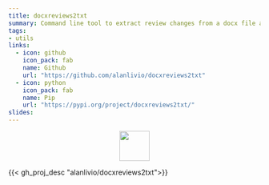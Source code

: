 ```yaml
---
title: docxreviews2txt
summary: Command line tool to extract review changes from a docx file as plain text.
tags:
- utils
links:
  - icon: github
    icon_pack: fab
    name: Github
    url: "https://github.com/alanlivio/docxreviews2txt"
  - icon: python
    icon_pack: fab
    name: Pip
    url: "https://pypi.org/project/docxreviews2txt/"
slides:
---
```


<div style="display: flex; justify-content: center; align-items: center; font-size: 0;">
  <img src="https://upload.wikimedia.org/wikipedia/commons/thumb/f/fb/.docx_icon.svg/512px-.docx_icon.svg.png" width="60"/>
</div>

{{< gh_proj_desc "alanlivio/docxreviews2txt">}}
